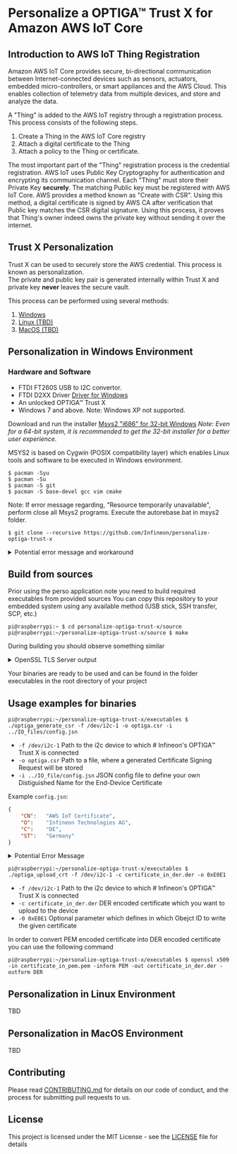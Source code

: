 # Personalize a OPTIGA™ Trust X for Amazon AWS IoT Core

## Introduction to AWS IoT Thing Registration

Amazon AWS IoT Core provides secure, bi-directional communication between Internet-connected devices such as sensors, actuators, embedded micro-controllers, or smart appliances and the AWS Cloud. This enables collection of telemetry data from multiple devices, and store and analyze the data.

A "Thing" is added to the AWS IoT registry through a registration process.
This process consists of the following steps.
1. Create a Thing in the AWS IoT Core registry
2. Attach a digital certificate to the Thing
3. Attach a policy to the Thing or certificate.

The most important part of the "Thing" registration process is the credential registration. AWS IoT uses Public Key Cryptography for authentication and encrypting its communication channel. Each "Thing" must store their Private Key **securely**. The matching Public key must be registered with AWS IoT Core. AWS provides a method known as "Create with CSR". Using this method, a digital certificate is signed by AWS CA after verification that Public key matches the CSR digital signature. Using this process, it proves that Thing's owner indeed owns the private key without sending it over the internet.

## Trust X Personalization
Trust X can be used to securely store the AWS credential. This process is known as personalization.  
The private and public key pair is generated internally within Trust X and private key **never** leaves the secure vault.

This process can be performed using several methods:
1. [Windows](#Personalization-in-Windows-Environment)
2. [Linux (TBD)](#Personalization-in-Linux-Environment)
3. [MacOS (TBD)](#Personalization-in-MacOS-Environment)


## Personalization in Windows Environment

### Hardware and Software
* FTDI FT260S USB to I2C convertor.
* FTDI D2XX Driver [Driver for Windows](https://www.ftdichip.com/Drivers/D2XX.htm)
* An unlocked OPTIGA™ Trust X
* Windows 7 and above. Note: Windows XP not supported.

Download and run the installer [Msys2 "i686" for 32-bit Windows](https://www.msys2.org/)
*Note: Even for a 64-bit system, it is recommended to get the 32-bit installer for a better user experience.*

MSYS2 is based on Cygwin (POSIX compatibility layer) which enables Linux tools and software to be executed in Windows environment.

```SoftwareinstallationinMSYS2
$ pacman -Syu
$ pacman -Su
$ pacman -S git
$ pacman -S base-devel gcc vim cmake
```

Note: If error message regarding, "Resource temporarily unavailable", perform close all Msys2 programs.
Execute the autorebase.bat in msys2 folder.

```Git
$ git clone --recursive https://github.com/Infineon/personalize-optiga-trust-x
```

<details>
<summary>Potential error message and workaround</summary>

```console
Error Message:
"Resource temporarily unavailable".

Workaround:
Close all Msys2 programs.
Execute msys32\autobase.bat
Re-run the git clone command.
```
</details>

## Build from sources
Prior using the perso application note you need to build required executables from provided sources
You can copy this repository to your embedded system using any available method (USB stick, SSH transfer, SCP, etc.)


```console
pi@raspberrypi:~ $ cd personalize-optiga-trust-x/source
pi@raspberrypi:~/personalize-optiga-trust-x/source $ make
```
During building you should observe something similar
<details>
  <summary> OpenSSL TLS Server output</summary>

```console
mkdir -p ./build
mkdir -p ./../executables
make -C ./mbedtls-2.6.0/ no_test
make[1]: Entering directory '/home/pi/personalize-optiga-trust-x/source/mbedtls-2.6.0'
make[2]: Entering directory '/home/pi/personalize-optiga-trust-x/source/mbedtls-2.6.0/library'
  CC    aes.c
  CC    aesni.c
  CC    arc4.c
  CC    asn1parse.c
  CC    asn1write.c
  CC    base64.c
  CC    bignum.c
  CC    blowfish.c
  CC    camellia.c
  CC    ccm.c
  CC    cipher.c
  CC    cipher_wrap.c
  CC    cmac.c
  CC    ctr_drbg.c
  CC    des.c
  CC    dhm.c
  CC    ecdh.c
  CC    ecdsa.c
  CC    ecjpake.c
  CC    ecp.c
  CC    ecp_curves.c
  CC    entropy.c
  CC    entropy_poll.c
  CC    error.c
  CC    gcm.c
  CC    havege.c
  CC    hmac_drbg.c
  CC    md.c
  CC    md2.c
  CC    md4.c
  CC    md5.c
  CC    md_wrap.c
  CC    memory_buffer_alloc.c
  CC    oid.c
  CC    padlock.c
  CC    pem.c
  CC    pk.c
  CC    pk_wrap.c
  CC    pkcs12.c
  CC    pkcs5.c
  CC    pkparse.c
  CC    pkwrite.c
  CC    platform.c
  CC    ripemd160.c
  CC    rsa.c
  CC    sha1.c
  CC    sha256.c
  CC    sha512.c
  CC    threading.c
  CC    timing.c
  CC    version.c
  CC    version_features.c
  CC    xtea.c
  AR    libmbedcrypto.a
  RL    libmbedcrypto.a
  CC    certs.c
  CC    pkcs11.c
  CC    x509.c
  CC    x509_create.c
  CC    x509_crl.c
  CC    x509_crt.c
  CC    x509_csr.c
  CC    x509write_crt.c
  CC    x509write_csr.c
  AR    libmbedx509.a
  RL    libmbedx509.a
  CC    debug.c
  CC    net_sockets.c
  CC    ssl_cache.c
  CC    ssl_ciphersuites.c
  CC    ssl_cli.c
  CC    ssl_cookie.c
  CC    ssl_srv.c
  CC    ssl_ticket.c
  CC    ssl_tls.c
  AR    libmbedtls.a
  RL    libmbedtls.a
make[2]: Leaving directory '/home/pi/personalize-optiga-trust-x/source/mbedtls-2.6.0/library'
make[2]: Entering directory '/home/pi/personalize-optiga-trust-x/source/mbedtls-2.6.0/programs'
  CC    aes/aescrypt2.c
  CC    aes/crypt_and_hash.c
  CC    hash/hello.c
  CC    hash/generic_sum.c
  CC    pkey/dh_client.c
  CC    pkey/dh_genprime.c
  CC    pkey/dh_server.c
  CC    pkey/ecdh_curve25519.c
  CC    pkey/ecdsa.c
  CC    pkey/gen_key.c
  CC    pkey/key_app.c
  CC    pkey/key_app_writer.c
  CC    pkey/mpi_demo.c
  CC    pkey/pk_decrypt.c
  CC    pkey/pk_encrypt.c
  CC    pkey/pk_sign.c
  CC    pkey/pk_verify.c
  CC    pkey/rsa_genkey.c
  CC    pkey/rsa_decrypt.c
  CC    pkey/rsa_encrypt.c
  CC    pkey/rsa_sign.c
  CC    pkey/rsa_verify.c
  CC    pkey/rsa_sign_pss.c
  CC    pkey/rsa_verify_pss.c
  CC    ssl/dtls_client.c
  CC    ssl/dtls_server.c
  CC    ssl/ssl_client1.c
  CC    ssl/ssl_client2.c
  CC    ssl/ssl_server.c
  CC    ssl/ssl_server2.c
  CC    ssl/ssl_fork_server.c
  CC    ssl/mini_client.c
  CC    ssl/ssl_mail_client.c
  CC    random/gen_entropy.c
  CC    random/gen_random_havege.c
  CC    random/gen_random_ctr_drbg.c
  CC    test/ssl_cert_test.c
  CC    test/benchmark.c
  CC    test/selftest.c
  CC    test/udp_proxy.c
  CC    util/pem2der.c
  CC    util/strerror.c
  CC    x509/cert_app.c
  CC    x509/crl_app.c
  CC    x509/cert_req.c
  CC    x509/cert_write.c
  CC    x509/req_app.c
make[2]: Leaving directory '/home/pi/personalize-optiga-trust-x/source/mbedtls-2.6.0/programs'
make[1]: Leaving directory '/home/pi/personalize-optiga-trust-x/source/mbedtls-2.6.0'
Compiling optiga_trust_x/optiga/crypt/optiga_crypt.c
Compiling optiga_trust_x/optiga/util/optiga_util.c
Compiling optiga_trust_x/optiga/cmd/CommandLib.c
Compiling optiga_trust_x/optiga/common/Logger.c
Compiling optiga_trust_x/optiga/common/Util.c
Compiling optiga_trust_x/optiga/comms/optiga_comms.c
Compiling optiga_trust_x/optiga/comms/ifx_i2c/ifx_i2c.c
Compiling optiga_trust_x/optiga/comms/ifx_i2c/ifx_i2c_config.c
Compiling optiga_trust_x/optiga/comms/ifx_i2c/ifx_i2c_data_link_layer.c
Compiling optiga_trust_x/optiga/comms/ifx_i2c/ifx_i2c_physical_layer.c
Compiling optiga_trust_x/optiga/comms/ifx_i2c/ifx_i2c_transport_layer.c
Compiling optiga_trust_x/pal/linux/pal.c
Compiling optiga_trust_x/pal/linux/pal_gpio.c
Compiling optiga_trust_x/pal/linux/pal_i2c.c
Compiling optiga_trust_x/pal/linux/pal_ifx_i2c_config.c
Compiling optiga_trust_x/pal/linux/pal_os_event.c
Compiling optiga_trust_x/pal/linux/pal_os_lock.c
Compiling optiga_trust_x/pal/linux/pal_os_timer.c
Compiling json_parser/cJSON.c
Compiling json_parser/JSON_parser.c
Compiling optiga_generate_csr.c
optiga_generate_csr.c: In function ‘__optiga_sign_wrap’:
optiga_generate_csr.c:88:35: warning: passing argument 1 of ‘optiga_crypt_ecdsa_sign’ discards ‘const’ qualifier from pointer target type [-Wdiscarded-qualifiers]
  status = optiga_crypt_ecdsa_sign(hash, hash_len, optiga_key_id, der_signature, &ds_len);
                                   ^~~~
In file included from optiga_generate_csr.c:54:0:
./optiga_trust_x/optiga/include/optiga/optiga_crypt.h:403:21: note: expected ‘uint8_t * {aka unsigned char *}’ but argument is of type ‘const unsigned char *’
 optiga_lib_status_t optiga_crypt_ecdsa_sign(uint8_t * digest,
                     ^~~~~~~~~~~~~~~~~~~~~~~
optiga_generate_csr.c:102:30: warning: format ‘%lu’ expects argument of type ‘long unsigned int’, but argument 2 has type ‘size_t {aka unsigned int}’ [-Wformat=]
     mbedtls_printf( " Size %lu\n", *sig_len);
                              ^
Linking ../executables/optiga_generate_csr
Compiling optiga_upload_crt.c
Linking ../executables/optiga_upload_crt
```
</details>

Your binaries are ready to be used and can be found in the folder executables in the root directory of your project

## Usage examples for binaries

```console
pi@raspberrypi:~/personalize-optiga-trust-x/executables $ ./optiga_generate_csr -f /dev/i2c-1 -o optiga.csr -i ../IO_files/config.jsn
```
* `-f /dev/i2c-1` Path to the i2c device to which # Infineon's OPTIGA&trade; Trust X is connected
* `-o optiga.csr` Path to a file, where a generated Certificate Signing Request will be stored
* `-i ../IO_file/config.jsn` JSON config file to define your own Distiguished Name for the End-Device Certificate

Example `config.jsn`:

```json
{
	"CN":	"AWS IoT Certificate",
	"O":	"Infineon Technologies AG",
	"C":	"DE",
	"ST":	"Germany"
}
```

<details>
<summary>Potential Error Message</summary>
```
Error Message:
3 [main] optiga_generate_csr (4788) C:\msys32\home\OptigaTrust\persont-x\bin\libusb_win_x86\optiga_generate_csr.exe: *** fatal error - cygheap bcted - 0x612C5410/0x612A5410.
This problem is probably due to using incompatible versions of the cygwin D
Search for cygwin1.dll using the Windows Start->Find/Search facility
and delete all but the most recent version.  The most recent version *shoul
reside in x:\cygwin\bin, where 'x' is the drive on which you have
installed the cygwin distribution.  Rebooting is also suggested if you
are unable to find another cygwin DLL.
Segmentation fault
```
</details>



```console
pi@raspberrypi:~/personalize-optiga-trust-x/executables $ ./optiga_upload_crt -f /dev/i2c-1 -c certificate_in_der.der -o 0xE0E1
```
* `-f /dev/i2c-1` Path to the i2c device to which # Infineon's OPTIGA&trade; Trust X is connected
* `-c certificate_in_der.der` DER encoded certificate which you want to upload to the device
* `-0 0xE0E1` Optional parameter which defines in which Obejct ID to write the given certificate

In order to convert PEM encoded certificate into DER encoded certificate you can use the following command

```console
pi@raspberrypi:~/personalize-optiga-trust-x/executables $ openssl x509 -in certificate_in_pem.pem -inform PEM -out certificate_in_der.der -outform DER

```

## Personalization in Linux Environment
TBD

## Personalization in MacOS Environment
TBD

## Contributing
Please read [CONTRIBUTING.md](CONTRIBUTING.md) for details on our code of conduct, and the process for submitting pull requests to us.

## License
This project is licensed under the MIT License - see the [LICENSE](LICENSE) file for details
